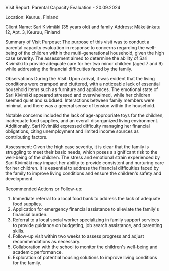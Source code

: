  Visit Report: Parental Capacity Evaluation - 20.09.2024

Location: Keuruu, Finland

Client Name: Sari Kivimäki (35 years old) and family
Address: Mäkelänkatu 12, Apt. 3, Keuruu, Finland

Summary of Visit Purpose:
The purpose of this visit was to conduct a parental capacity evaluation in response to concerns regarding the well-being of the children within the multi-generational household, given the high case severity. The assessment aimed to determine the ability of Sari Kivimäki to provide adequate care for her two minor children (aged 7 and 9) while addressing the financial difficulties faced by the family.

Observations During the Visit:
Upon arrival, it was evident that the living conditions were cramped and cluttered, with a noticeable lack of essential household items such as furniture and appliances. The emotional state of Sari Kivimäki appeared stressed and overwhelmed, while her children seemed quiet and subdued. Interactions between family members were minimal, and there was a general sense of tension within the household.

Notable concerns included the lack of age-appropriate toys for the children, inadequate food supplies, and an overall disorganized living environment. Additionally, Sari Kivimäki expressed difficulty managing her financial obligations, citing unemployment and limited income sources as contributing factors.

Assessment:
Given the high case severity, it is clear that the family is struggling to meet their basic needs, which poses a significant risk to the well-being of the children. The stress and emotional strain experienced by Sari Kivimäki may impact her ability to provide consistent and nurturing care for her children. It is essential to address the financial difficulties faced by the family to improve living conditions and ensure the children's safety and development.

Recommended Actions or Follow-up:
1. Immediate referral to a local food bank to address the lack of adequate food supplies.
2. Application for emergency financial assistance to alleviate the family's financial burden.
3. Referral to a local social worker specializing in family support services to provide guidance on budgeting, job search assistance, and parenting skills.
4. Follow-up visit within two weeks to assess progress and adjust recommendations as necessary.
5. Collaboration with the school to monitor the children's well-being and academic performance.
6. Exploration of potential housing solutions to improve living conditions for the family.